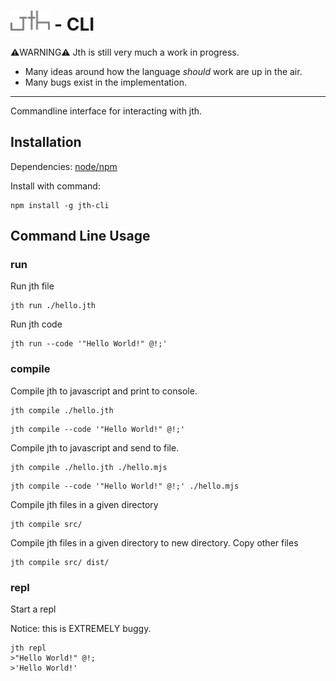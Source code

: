 # <picture> <img src="./logo.svg" alt="jth" style="height:32px"> - CLI

⚠️WARNING⚠️
Jth is still very much a work in progress.

- Many ideas around how the language _should_ work
  are up in the air.
- Many bugs exist in the implementation.

<hr >

Commandline interface for interacting with jth.

## Installation

Dependencies: [node/npm](https://nodejs.org)

Install with command:

```
npm install -g jth-cli
```

## Command Line Usage

### run

Run jth file

```
jth run ./hello.jth
```

Run jth code

```
jth run --code '"Hello World!" @!;'
```

### compile

Compile jth to javascript and print to console.

```
jth compile ./hello.jth
```

```
jth compile --code '"Hello World!" @!;'
```

Compile jth to javascript and send to file.

```
jth compile ./hello.jth ./hello.mjs
```

```
jth compile --code '"Hello World!" @!;' ./hello.mjs
```

Compile jth files in a given directory

```
jth compile src/
```

Compile jth files in a given directory to new directory. Copy other files

```
jth compile src/ dist/
```

### repl

Start a repl

Notice: this is EXTREMELY buggy.

```
jth repl
>"Hello World!" @!;
>'Hello World!'
```

